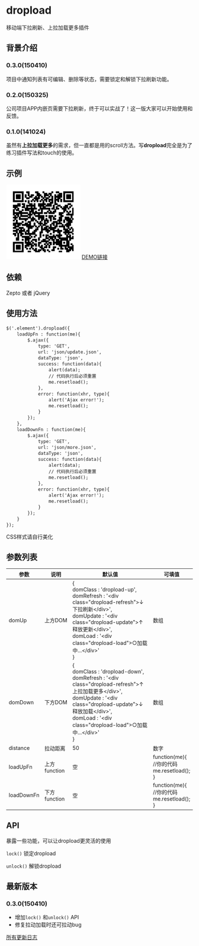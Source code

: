 # dropload

移动端下拉刷新、上拉加载更多插件

## 背景介绍

### 0.3.0(150410)

项目中通知列表有可编辑、删除等状态，需要锁定和解锁下拉刷新功能。

### 0.2.0(150325)

公司项目APP内嵌页需要下拉刷新，终于可以实战了！这一版大家可以开始使用和反馈。

### 0.1.0(141024)

虽然有**上拉加载更多**的需求，但一直都是用的scroll方法。写**dropload**完全是为了练习插件写法和touch的使用。

## 示例

![扫一扫](examples/product-list.png)
[DEMO链接](http://ximan.github.io/dropload/examples/product-list.html)

## 依赖

Zepto 或者 jQuery

## 使用方法

````
$('.element').dropload({
    loadUpFn : function(me){
        $.ajax({
            type: 'GET',
            url: 'json/update.json',
            dataType: 'json',
            success: function(data){
                alert(data);
                // 代码执行后必须重置
                me.resetload();
            },
            error: function(xhr, type){
                alert('Ajax error!');
                me.resetload();
            }
        });
    },
    loadDownFn : function(me){
        $.ajax({
            type: 'GET',
            url: 'json/more.json',
            dataType: 'json',
            success: function(data){
                alert(data);
                // 代码执行后必须重置
                me.resetload();
            },
            error: function(xhr, type){
                alert('Ajax error!');
                me.resetload();
            }
        });
    }
});
````

CSS样式请自行美化

## 参数列表

|    参数     |     说明     |  默认值 |      可填值     |
|------------|-------------|--------|----------------|
| domUp      | 上方DOM      | {<br/>domClass : 'dropload-up',<br/>domRefresh : '&lt;div class="dropload-refresh"&gt;↓下拉刷新&lt;/div&gt;',<br/>domUpdate  : '&lt;div class="dropload-update"&gt;↑释放更新&lt;/div&gt;',<br/>domLoad : '&lt;div class="dropload-load"&gt;○加载中...&lt;/div&gt;'<br/>} | 数组 |
| domDown    | 下方DOM      | {<br/>domClass : 'dropload-down',<br/>domRefresh : '&lt;div class="dropload-refresh"&gt;↑上拉加载更多&lt;/div&gt;',<br/>domUpdate  : '&lt;div class="dropload-update"&gt;↓释放加载&lt;/div&gt;',<br/>domLoad : '&lt;div class="dropload-load"&gt;○加载中...&lt;/div&gt;'<br/>}  | 数组 |
| distance   | 拉动距离      | 50 | 数字 |
| loadUpFn   | 上方function | 空  | function(me){<br/>//你的代码<br/>me.resetload();<br/>} |
| loadDownFn | 下方function | 空  | function(me){<br/>//你的代码<br/>me.resetload();<br/>} |

## API

暴露一些功能，可以让dropload更灵活的使用

`lock()` 锁定dropload

`unlock()` 解锁dropload

## 最新版本

### 0.3.0(150410)

* 增加`lock()` 和`unlock()` API
* 修复拉动加载时还可拉动bug

[所有更新日志](Changelog.md)